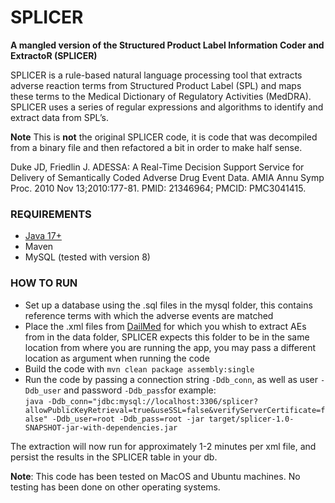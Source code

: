 SPLICER
=======================

**A mangled version of the Structured Product Label Information Coder and ExtractoR (SPLICER)**

SPLICER is a rule-based natural language processing tool that extracts adverse reaction terms from Structured
Product Label (SPL) and maps these terms to the Medical Dictionary of Regulatory Activities (MedDRA). SPLICER uses a
series of regular expressions and algorithms to identify and extract data from SPL’s.

**Note** This is **not** the original SPLICER code, it is code that was decompiled from a binary file and then
refactored a bit in order to make half sense.

Duke JD, Friedlin J. ADESSA: A Real-Time Decision Support Service for Delivery of Semantically Coded Adverse Drug Event
Data. AMIA Annu Symp Proc. 2010 Nov 13;2010:177-81. PMID: 21346964; PMCID: PMC3041415.

### REQUIREMENTS

- [Java 17+]("https://www.oracle.com/java/technologies/downloads/")
- Maven
- MySQL (tested with version 8)

### HOW TO RUN

- Set up a database using the .sql files in the mysql folder, this contains reference terms with which the adverse
  events
  are matched
- Place the .xml files from [DailMed](https://dailymed.nlm.nih.gov/dailymed/spl-resources-all-drug-labels.cfm) for which
  you whish to extract AEs from in the data folder, SPLICER expects this folder to be in the same location from where
  you are
  running the app, you may pass a different location as argument when running the code
- Build the code with `mvn clean package assembly:single`
- Run the code by passing a connection string `-Ddb_conn`, as well as user `-Ddb_user` and password `-Ddb_pass`for
  example: \
  `java -Ddb_conn="jdbc:mysql://localhost:3306/splicer?allowPublicKeyRetrieval=true&useSSL=false&verifyServerCertificate=false" -Ddb_user=root -Ddb_pass=root -jar target/splicer-1.0-SNAPSHOT-jar-with-dependencies.jar`

The extraction will now run for approximately 1-2 minutes per xml file, and persist the results in the SPLICER table in
your
db.

**Note**: This code has been tested on MacOS and Ubuntu machines. No testing has been done on other operating systems.
